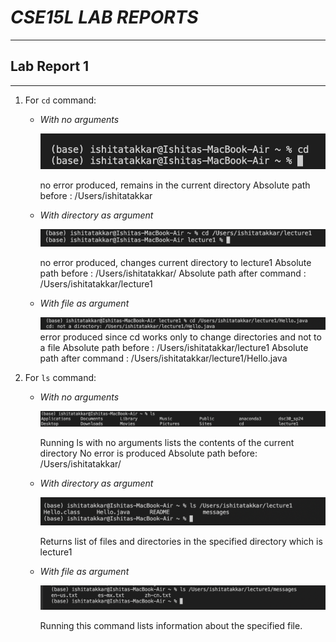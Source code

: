 # *CSE15L LAB REPORTS*
***
## **Lab Report 1** 
***
1. For `cd` command:
   * *With no arguments*
     
     ![Image](IMG1.png)
     
     no error produced, remains in the current directory 
     Absolute path before : /Users/ishitatakkar


   * *With directory as argument*

     ![Image](IMG2.png)
     
     no error produced, changes current directory to lecture1
     Absolute path before : /Users/ishitatakkar/
     Absolute path after command :  /Users/ishitatakkar/lecture1


   * *With file as argument*

     ![Image](IMG3.png)
     error produced since cd works only to change directories and not to a file
     Absolute path before : /Users/ishitatakkar/lecture1
     Absolute path after command :  /Users/ishitatakkar/lecture1/Hello.java

2. For `ls` command:
   
   * *With no arguments*

     ![Image](IMG4.png)
     
     Running ls with no arguments lists the contents of the current directory
     No error is produced
     Absolute path before: /Users/ishitatakkar/


   * *With directory as argument*

     ![Image](img5.png)

     Returns list of files and directories in the specified directory
     which is lecture1

   * *With file as argument*

     ![Image](IMG6.png)

     Running this command lists information about the specified file.
     
